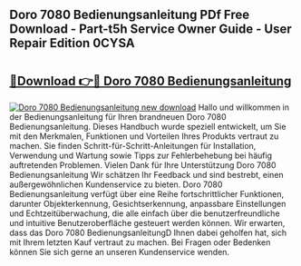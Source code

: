 ## Doro 7080 Bedienungsanleitung PDf Free Download - Part-t5h Service Owner Guide - User Repair Edition 0CYSA

# <h2><a href="http://df3mi3.blite.top/?on=Doro+7080+Bedienungsanleitung">🔗Download 👉🔴 Doro 7080 Bedienungsanleitung</a></h2>

[![Doro 7080 Bedienungsanleitung new download](https://i.imgur.com/lujVjoI.png)](http://df3mi3.blite.top/?on=Doro+7080+Bedienungsanleitung)
Hallo und willkommen in der Bedienungsanleitung für Ihren brandneuen Doro 7080 Bedienungsanleitung. Dieses Handbuch wurde speziell entwickelt, um Sie mit den Merkmalen, Funktionen und Vorteilen Ihres Produkts vertraut zu machen. Sie finden Schritt-für-Schritt-Anleitungen für Installation, Verwendung und Wartung sowie Tipps zur Fehlerbehebung bei häufig auftretenden Problemen. Vielen Dank für Ihre Unterstützung Doro 7080 Bedienungsanleitung Wir schätzen Ihr Feedback und sind bestrebt, einen außergewöhnlichen Kundenservice zu bieten. Doro 7080 Bedienungsanleitung verfügt über eine Reihe fortschrittlicher Funktionen, darunter Objekterkennung, Gesichtserkennung, anpassbare Einstellungen und Echtzeitüberwachung, die alle einfach über die benutzerfreundliche und intuitive Benutzeroberfläche gesteuert werden können. Wir erwarten, dass das Doro 7080 BedienungsanleitungD Ihnen dabei geholfen hat, sich mit Ihrem letzten Kauf vertraut zu machen. Bei Fragen oder Bedenken können Sie sich gerne an unseren Kundenservice wenden.

